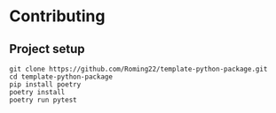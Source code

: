 # Contributing

## Project setup

```
git clone https://github.com/Roming22/template-python-package.git
cd template-python-package
pip install poetry
poetry install
poetry run pytest
```
